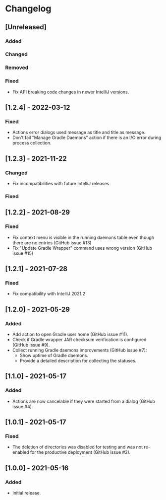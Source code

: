 # Changelog

## [Unreleased]
### Added

### Changed

### Removed

### Fixed

- Fix API breaking code changes in newer IntelliJ versions.

## [1.2.4] - 2022-03-12

### Fixed

- Actions error dialogs used message as title and title as message.
- Don't fail "Manage Gradle Daemons" action if there is an I/O error during process collection.

## [1.2.3] - 2021-11-22

### Changed

- Fix incompatibilities with future IntelliJ releases

### Fixed
## [1.2.2] - 2021-08-29
### Fixed

- Fix context menu is visible in the running daemons table even though there are no entries (GitHub issue #13)
- Fix "Update Gradle Wrapper" command uses wrong version (GitHub issue #15)

## [1.2.1] - 2021-07-28
### Fixed
- Fix compatibility with IntelliJ 2021.2

## [1.2.0] - 2021-05-29
### Added
- Add action to open Gradle user home (GitHub issue #11). 
- Check if Gradle wrapper JAR checksum verification is configured (GitHub issue #9).
- Collect running Gradle daemons improvements (GitHub issue #7):
    - Show uptime of Gradle daemons.
    - Provide a detailed description for collecting the statuses.

## [1.1.0] - 2021-05-17
### Added
- Actions are now cancelable if they were started from a dialog (GitHub issue #4).

## [1.0.1] - 2021-05-17
### Fixed
- The deletion of directories was disabled for testing and was not re-enabled for the productive deployment (GitHub issue #2).

## [1.0.0] - 2021-05-16
### Added
- Initial release.